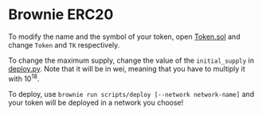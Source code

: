 # Brownie ERC20

To modify the name and the symbol of your token, open [Token.sol](./contracts/Token.sol) and change `Token` and `TK` respectively.

To change the maximum supply, change the value of the `initial_supply` in [deploy.py](./scripts/deploy.py). Note that it will be in wei, meaning that you have to multiply it with 10<sup>18</sup>.

To deploy, use `brownie run scripts/deploy [--network network-name]` and your token will be deployed in a network you choose!